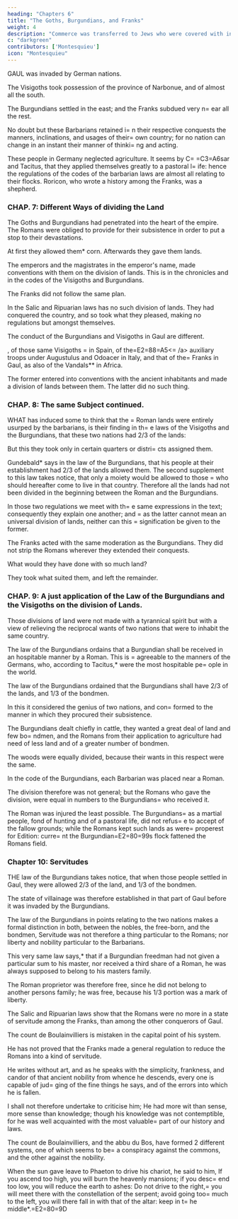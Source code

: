 ```yaml
---
heading: "Chapters 6"
title: "The Goths, Burgundians, and Franks"
weight: 4
description: "Commerce was transferred to Jews who were covered with infamy."
c: "darkgreen"
contributors: ['Montesquieu']
icon: "Montesquieu"
---
```



GAUL was invaded by German nations. 

The Visigoths took possession of the province of Narbonue, and of almost all the south.

The Burgundians settled in the east; and the Franks subdued very n= ear all the rest.

No doubt but these Barbarians retained i= n their respective conquests the manners, inclinations, and usages of their= own country; for no nation can change in an instant their manner of thinki= ng and acting. 

These people in Germany neglected agriculture. It seems by C= =C3=A6sar and Tacitus, that they applied themselves greatly to a pastoral l= ife: hence the regulations of the codes of the barbarian laws are almost all relating to their flocks. Roricon, who wrote a history among the Franks, was a shepherd.



### CHAP. 7: Different Ways of dividing the Land


The Goths and Burgundians had penetrated into the heart of the empire.  The Romans were obliged to provide for their subsistence in order to put a stop to their devastations. 

At first they allowed them* corn. Afterwards they gave them lands.

The emperors and the magistrates in the emperor's name, made conventions with them on  the division of lands. This is in the chronicles and in the codes of the Visigoths and Burgundians.

The Franks did not follow the same plan.

In the Salic and Ripuarian laws has no such division of lands. They had conquered the country, and so took what they pleased, making no regulations but amongst themselves.

The conduct of the Burgundians and Visigoths in Gaul are different. 

, of those same Visigoths = in Spain, of the=E2=88=A5<= /a> auxiliary troops under Augustulus and Odoacer in Italy, and that of the= Franks in Gaul, as also of the Vandals** in Africa. 

The former entered into conventions with the ancient inhabitants and made a division  of lands between them. The latter did no such thing.

### CHAP. 8: The same Subject continued.

WHAT has induced some to think that the = Roman lands were entirely usurped by the barbarians, is their finding in th= e laws of the Visigoths and the Burgundians, that these two nations had 2/3 of the lands: 

But this they took only in certain quarters or distri= cts assigned them.

Gundebald* says in the law of the Burgundians, that his people at their establishment had 2/3 of the lands allowed them. The second supplement to this law takes notice, that only a moiety would be allowed to those = who should hereafter come to live in that country. Therefore all the lands had not been divided in the beginning between the Roman and the Burgundians.

In those two regulations we meet with th= e same expressions in the text; consequently they explain one another; and = as the latter cannot mean an universal division of lands, neither can this = signification be given to the former.

The Franks acted with the same moderation as the Burgundians. They did not strip the Romans wherever they extended their conquests.

What would they have done with so much land? 

They took what suited them, and left the remainder.

### CHAP. 9: A just application of the Law of the Burgundians and the Visigoths on the division of Lands.

Those divisions of land were not made with a tyrannical spirit but with a view of relieving the reciprocal wants of two nations that were to inhabit the same country.

The law of the Burgundians ordains that a Burgundian shall be received in an hospitable manner by a Roman. This is = agreeable to the manners of the Germans, who, according to Tacitus,* were the most hospitable pe= ople in the world.

The law of the Burgundians ordained that the Burgundians shall have 2/3 of the lands, and 1/3 of the bondmen. 

In this it considered the genius of two nations, and con= formed to the manner in which they procured their subsistence. 

The Burgundians dealt chiefly in cattle, they wanted a great deal of land and few bo= ndmen, and the Romans from their application to agriculture had need of less land and of a greater number of bondmen. 

The woods were equally divided, because their wants in this respect were the same.

In the code of the Burgundians, each Barbarian was placed near a Roman.

The division therefore was not general; but the Romans who gave the division, were equal in numbers to the Burgundians= who received it. 

The Roman was injured the least possible. The Burgundians= as a martial people, fond of hunting and of a pastoral life, did not refus= e to accept of the fallow grounds; while the Romans kept such lands as were= properest for Edition: curre= nt the Burgundian=E2=80=99s flock fattened the Romans field.


### Chapter 10: Servitudes

THE law of the Burgundians takes notice, that when those people settled in Gaul, they were allowed 2/3 of the land, and 1/3 of the bondmen. 

The state of villainage was therefore established in that part of Gaul before it was invaded by the Burgundians.

The law of the Burgundians in points relating to the two nations makes a formal distinction in both, between the nobles, the free-born, and the bondmen, Servitude was not therefore a thing particular to the Romans; nor liberty and nobility particular to the Barbarians.

This very same law says,* that if a Burgundian freedman had not given a particular sum to his master, nor received a third share of a Roman, he was always supposed to belong to his masters family. 

The Roman proprietor was therefore free, since he did not belong to another persons family; he was free, because his 1/3 portion was a mark of liberty.

The Salic and Ripuarian laws show that the Romans were no more in a state of servitude among the Franks, than among the other conquerors of Gaul.

The count de Boulainvilliers is mistaken in the capital point of his system.

He has not proved that the Franks made a general regulation to reduce the Romans into a kind of servitude.

He writes without art, and as he speaks with the simplicity, frankness, and candor of that ancient nobility from whence he descends, every one is capable of jud= ging of the fine things he says, and of the errors into which he is fallen.

I shall not therefore undertake to criticise him; He had more wit than sense, more sense than knowledge; though his knowledge was not contemptible, for he was well acquainted with the most valuable= part of our history and laws.

The count de Boulainvilliers, and the abbu du Bos, have formed 2 different systems, one of which seems to be= a conspiracy against the commons, and the other against the nobility.

When the sun gave leave to Phaeton to drive his chariot, he said to him, If you ascend too high, you will burn the heavenly mansions; if you desc= end too low, you will reduce the earth to ashes: Do not drive to the right,= you will meet there with the constellation of the serpent; avoid going too= much to the left, you will there fall in with that of the altar: keep in t= he middle*.=E2=80=9D


